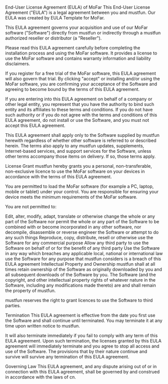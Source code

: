 End-User License Agreement (EULA) of MoFar
This End-User License Agreement ("EULA") is a legal agreement between you and mustfun. Our EULA was created by EULA Template for MoFar.

This EULA agreement governs your acquisition and use of our MoFar software ("Software") directly from mustfun or indirectly through a mustfun authorized reseller or distributor (a "Reseller").

Please read this EULA agreement carefully before completing the installation process and using the MoFar software. It provides a license to use the MoFar software and contains warranty information and liability disclaimers.

If you register for a free trial of the MoFar software, this EULA agreement will also govern that trial. By clicking "accept" or installing and/or using the MoFar software, you are confirming your acceptance of the Software and agreeing to become bound by the terms of this EULA agreement.

If you are entering into this EULA agreement on behalf of a company or other legal entity, you represent that you have the authority to bind such entity and its affiliates to these terms and conditions. If you do not have such authority or if you do not agree with the terms and conditions of this EULA agreement, do not install or use the Software, and you must not accept this EULA agreement.

This EULA agreement shall apply only to the Software supplied by mustfun herewith regardless of whether other software is referred to or described herein. The terms also apply to any mustfun updates, supplements, Internet-based services, and support services for the Software, unless other terms accompany those items on delivery. If so, those terms apply.

License Grant
mustfun hereby grants you a personal, non-transferable, non-exclusive licence to use the MoFar software on your devices in accordance with the terms of this EULA agreement.

You are permitted to load the MoFar software (for example a PC, laptop, mobile or tablet) under your control. You are responsible for ensuring your device meets the minimum requirements of the MoFar software.

You are not permitted to:

Edit, alter, modify, adapt, translate or otherwise change the whole or any part of the Software nor permit the whole or any part of the Software to be combined with or become incorporated in any other software, nor decompile, disassemble or reverse engineer the Software or attempt to do any such things
Reproduce, copy, distribute, resell or otherwise use the Software for any commercial purpose
Allow any third party to use the Software on behalf of or for the benefit of any third party
Use the Software in any way which breaches any applicable local, national or international law
use the Software for any purpose that mustfun considers is a breach of this EULA agreement
Intellectual Property and Ownership
mustfun shall at all times retain ownership of the Software as originally downloaded by you and all subsequent downloads of the Software by you. The Software (and the copyright, and other intellectual property rights of whatever nature in the Software, including any modifications made thereto) are and shall remain the property of mustfun.

mustfun reserves the right to grant licences to use the Software to third parties.

Termination
This EULA agreement is effective from the date you first use the Software and shall continue until terminated. You may terminate it at any time upon written notice to mustfun.

It will also terminate immediately if you fail to comply with any term of this EULA agreement. Upon such termination, the licenses granted by this EULA agreement will immediately terminate and you agree to stop all access and use of the Software. The provisions that by their nature continue and survive will survive any termination of this EULA agreement.

Governing Law
This EULA agreement, and any dispute arising out of or in connection with this EULA agreement, shall be governed by and construed in accordance with the laws of cn.
